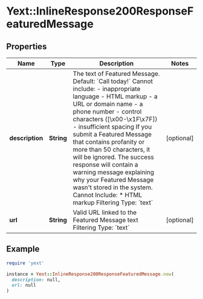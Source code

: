 # Yext::InlineResponse200ResponseFeaturedMessage

## Properties

| Name | Type | Description | Notes |
| ---- | ---- | ----------- | ----- |
| **description** | **String** | The text of Featured Message. Default: &#x60;Call today!&#x60;  Cannot include:  - inappropriate language - HTML markup - a URL or domain name - a phone number - control characters ([\\x00-\\x1F\\x7F]) - insufficient spacing  If you submit a Featured Message that contains profanity or more than 50 characters, it will be ignored. The success response will contain a warning message explaining why your Featured Message wasn&#39;t stored in the system.   Cannot Include: * HTML markup  Filtering Type: &#x60;text&#x60; | [optional] |
| **url** | **String** | Valid URL linked to the Featured Message text  Filtering Type: &#x60;text&#x60; | [optional] |

## Example

```ruby
require 'yext'

instance = Yext::InlineResponse200ResponseFeaturedMessage.new(
  description: null,
  url: null
)
```

